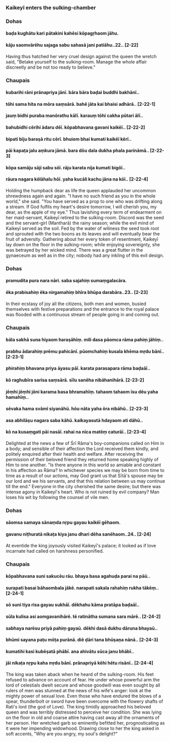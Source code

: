 ### Kaikeyī enters the sulking-chamber

### Dohas

#### baḍa kughātu kari pātakini kahēsi kōpagṛhaom jāhu.
#### kāju saomvārēhu sajaga sabu sahasā jani patiāhu..22.. [2-22]

Having thus hatched her very cruel design against the queen the wretch said, "Betake yourself to the sulking-room. Manage the whole affair discreetly and be not too ready to believe."

### Chaupais

#### kubarihi rāni prānapriya jānī. bāra bāra baḍai buddhi bakhānī..
#### tōhi sama hita na mōra saṃsārā. bahē jāta kai bhaisi adhārā.. [2-22-1]
#### jauṃ bidhi puraba manōrathu kālī. karauṃ tōhi cakha pūtari ālī..
#### bahubidhi cērihi ādaru dēī. kōpabhavana gavani kaikēī.. [2-22-2]
#### bipati bīju baraṣā ritu cērī. bhuiom bhai kumati kaikēī kērī..
#### pāi kapaṭa jalu aṃkura jāmā. bara dōu dala dukha phala parināmā.. [2-22-3]
#### kōpa samāju sāji sabu sōī. rāju karata nija kumati bigōī..
#### rāura nagara kōlāhalu hōī. yaha kucāli kachu jāna na kōī.. [2-22-4]

Holding the humpback dear as life the queen applauded her uncommon shrewdness again and again. "I have no such friend as you in the whole world," she said. "You have served as a prop to one who was drifting along a stream. If God fulfils my heart's desire tomorrow, I will cherish you, my dear, as the apple of my eye." Thus lavishing every term of endearment on her maid-servant, Kaikeyī retired to the sulking-room. Discord was the seed and the servant-girl (Mantharā) the rainy season; while the evil mind of Kaikeyī served as the soil. Fed by the water of wiliness the seed took root and sprouted with the two boons as its leaves and will eventually bear the fruit of adversity. Gathering about her every token of resentment, Kaikeyī lay down on the floor in the sulking-room; while enjoying sovereignty, she was betrayed by her wicked mind. There was a great flutter in the gynaeceum as well as in the city; nobody had any inkling of this evil design.

### Dohas

#### pramudita pura nara nāri. saba sajahiṃ sumaṃgalacāra.
#### ēka prabisahiṃ ēka nirgamahiṃ bhīra bhūpa darabāra..23.. [2-23]

In their ecstasy of joy all the citizens, both men and women, busied themselves with festive preparations and the entrance to the royal palace was flooded with a continuous stream of people going in and coming out.

### Chaupais

#### bāla sakhā suna hiyaom haraṣāhīṃ. mili dasa pāomca rāma pahiṃ jāhīṃ..
#### prabhu ādarahiṃ prēmu pahicānī. pūomchahiṃ kusala khēma mṛdu bānī.. [2-23-1]
#### phirahiṃ bhavana priya āyasu pāī. karata parasapara rāma baḍaāī..
#### kō raghubīra sarisa saṃsārā. sīlu sanēha nibāhanihārā. [2-23-2]
#### jēṃhi jēṃhi jōni karama basa bhramahīṃ. tahaom tahaom īsu dēu yaha hamahīṃ..
#### sēvaka hama svāmī siyanāhū. hōu nāta yaha ōra nibāhū.. [2-23-3]
#### asa abhilāṣu nagara saba kāhū. kaikayasutā hdayaom ati dāhū..
#### kō na kusaṃgati pāi nasāī. rahai na nīca matēṃ caturāī.. [2-23-4]

Delighted at the news a few of Śrī Rāma's boy-companions called on Him in a body; and sensible of their affection the Lord received them kindly, and politely enquired after their health and welfare. After receiving the permission of their beloved friend they returned home speaking highly of Him to one another. "Is there anyone in this world so amiable and constant in his affection as Rāma? In whichever species we may be born from time to time as a result of our actions, may God grant us that Sītā's spouse may be our lord and we his servants, and that this relation between us may continue till the end." Everyone in the city cherished the same desire; but there was intense agony in Kaikeyī's heart. Who is not ruined by evil company? Man loses his wit by following the counsel of vile men.

### Dohas

#### sāomsa samaya sānaṃda nṛpu gayau kaikēī gēhaom.
#### gavanu niṭhuratā nikaṭa kiya janu dhari dēha sanēhaom..24.. [2-24]

At eventide the king joyously visited Kaikeyī's palace; it looked as if love incarnate had called on harshness personified.

### Chaupais

#### kōpabhavana suni sakucēu rāu. bhaya basa agahuḍa parai na pāū..
#### surapati basai bāhaombala jākē. narapati sakala rahahiṃ rukha tākēṃ.. [2-24-1]
#### sō suni tiya risa gayau sukhāī. dēkhahu kāma pratāpa baḍaāī..
#### sūla kulisa asi aomgavanihārē. tē ratinātha sumana sara mārē.. [2-24-2]
#### sabhaya narēsu priyā pahiṃ gayaū. dēkhi dasā dukhu dāruna bhayaū..
#### bhūmi sayana paṭu mōṭa purānā. diē ḍāri tana bhūṣaṇa nānā.. [2-24-3]
#### kumatihi kasi kubēṣatā phābī. ana ahivātu sūca janu bhābī..
#### jāi nikaṭa nṛpu kaha mṛdu bānī. prānapriyā kēhi hētu risānī.. [2-24-4]

The king was taken aback when he heard of the sulking-room. His feet refused to advance on account of fear. He under whose powerful arm the lord of celestials dwelt secure and whose goodwill was even sought by all rulers of men was stunned at the news of his wife's anger: look at the mighty power of sexual love. Even those who have endured the blows of a spear, thunderbolt or sword have been overcome with the flowery shafts of Rati's lord (the god of Love). The king timidly approached his beloved queen and was terribly distressed to perceive her condition. She was lying on the floor in old and coarse attire having cast away all the ornaments of her person. Her wretched garb so eminently befitted her, prognosticating as it were her impending widowhood. Drawing close to her the king asked in soft accents, "Why are you angry, my soul's delight?"